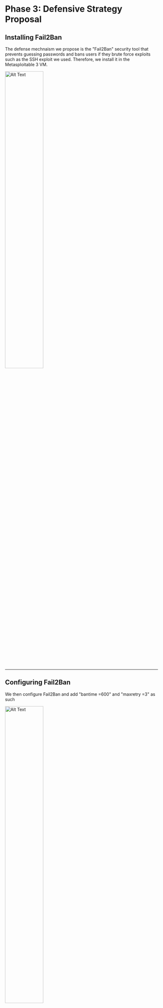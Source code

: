 # Phase 3: Defensive Strategy Proposal

## Installing Fail2Ban

The defense mechnaism we propose is the "Fail2Ban" security tool that prevents guessing passwords and bans users if they brute force exploits such as the SSH exploit we used. Therefore, we install it in the Metasploitable 3 VM.

<img src="https://github.com/user-attachments/assets/09c2c6a4-a05f-42ab-9713-e3f0f8c23e3f" alt="Alt Text" style="width:50%; height:auto;">

---

## Configuring Fail2Ban

We then configure Fail2Ban and add "bantime =600" and "maxretry =3" as such

<img src="https://github.com/user-attachments/assets/469f52fd-bf05-4aef-832b-fbf38c90c13c" alt="Alt Text" style="width:50%; height:auto;">

---

## Executing the Attack Again

Now after trying to attack and failing for the fourth time, the attacker's IP is banned for 600 seconds

<img src="https://github.com/user-attachments/assets/78a3d219-6bf5-4d4c-8b6c-dc98623ebd92" alt="Alt Text" style="width:50%; height:auto;">

---

## Proof of Concept

After this process, we can see the banned IP by writing sudo **"fail2ban-client status ssh"** in the Metasploitable 3 VM

<img src="https://github.com/user-attachments/assets/7e6059e2-7bee-4ac7-8452-cc7faa8a85bb" alt="Alt Text" style="width:50%; height:auto;">

Which proves that the Fail2Ban security tool works to counter the SSH exploit.
